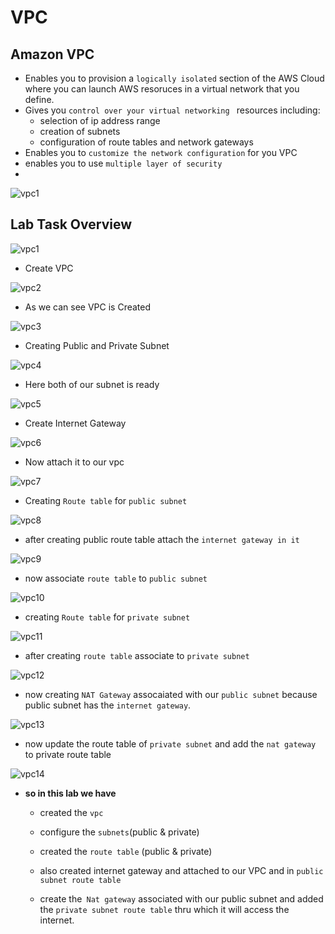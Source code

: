 # VPC 

## Amazon VPC

- Enables you to provision a `logically isolated` section of the AWS Cloud where you can launch AWS resoruces in a virtual network that you define.
- Gives you `control over your virtual networking ` resources including:
    - selection of ip address range
    - creation of subnets
    - configuration of route tables and network gateways
- Enables you to `customize the network configuration` for you VPC
- enables you to use `multiple layer of security`
- 
![vpc1](https://github.com/anupmaharzn/intro-to-aws/assets/34486226/99300dbd-4be9-4e48-a342-7f74aede914f)


## Lab Task Overview

![vpc1](https://github.com/anupmaharzn/aws-task/assets/34486226/1229d99f-4143-4cdb-a181-3a179e7b80c7)


- Create VPC

![vpc2](https://github.com/anupmaharzn/aws-task/assets/34486226/f23f7d99-ff8d-46e4-984e-efca305ad469)


- As we can see VPC is Created

![vpc3](https://github.com/anupmaharzn/aws-task/assets/34486226/f5866679-0df4-4c13-9425-aabdf65a3caa)


- Creating Public and Private Subnet

![vpc4](https://github.com/anupmaharzn/aws-task/assets/34486226/864b6b40-9e4e-46d3-bc4e-8c1f0729fd04)


- Here both of our subnet is ready

![vpc5](https://github.com/anupmaharzn/aws-task/assets/34486226/2bbefe71-3f96-427a-b322-15bc13f6d556)


- Create Internet Gateway

![vpc6](https://github.com/anupmaharzn/aws-task/assets/34486226/71a8a262-fbb4-4cf0-bfb6-ac537b0ef730)


- Now attach it to our vpc

![vpc7](https://github.com/anupmaharzn/aws-task/assets/34486226/1f612f2f-0628-45b0-964c-0221b08ecab8)



- Creating `Route table` for `public subnet`

![vpc8](https://github.com/anupmaharzn/aws-task/assets/34486226/1ebcb4d9-5e23-4a35-8aff-0afd4b94c630)


- after creating public route table attach the `internet gateway in it`

![vpc9](https://github.com/anupmaharzn/aws-task/assets/34486226/a7bc64a7-4010-496e-8445-c2d487b4dcfb)


- now associate `route table` to `public subnet` 

![vpc10](https://github.com/anupmaharzn/aws-task/assets/34486226/87b3bbfb-7856-4c68-a66a-f398ad02a5fd)



- creating `Route table` for `private subnet`

![vpc11](https://github.com/anupmaharzn/aws-task/assets/34486226/8de0a232-0628-4d40-a655-e2a1616aff99)


- after creating `route table` associate to `private subnet` 

![vpc12](https://github.com/anupmaharzn/aws-task/assets/34486226/efeb3e01-6840-442f-8c5e-caf2d341ee07)



- now creating `NAT Gateway` assocaiated with our `public subnet` because public subnet has the `internet gateway`.

![vpc13](https://github.com/anupmaharzn/aws-task/assets/34486226/1f03c0c8-bcb6-4fc7-b9f4-ab521dabb144)



- now update the route table of `private subnet` and add the `nat gateway` to private route table

![vpc14](https://github.com/anupmaharzn/aws-task/assets/34486226/16d049c7-384d-4617-8d07-e904a3d1ecd4)


- **so in this lab we have**
    - created the `vpc`
    - configure the `subnets`(public & private)
    - created the `route table` (public & private)

    - also created internet gateway and attached to our VPC and in `public subnet route table`

    - create the` Nat gateway` associated with our public subnet and added the `private subnet route table` thru which it will access the internet.
